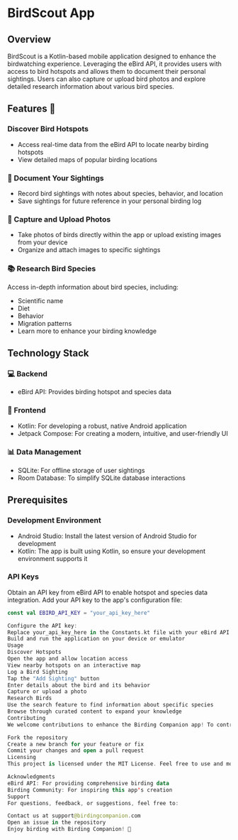 # BirdScout App

## Overview
BirdScout is a Kotlin-based mobile application designed to enhance the birdwatching experience. Leveraging the eBird API, it provides users with access to bird hotspots and allows them to document their personal sightings. Users can also capture or upload bird photos and explore detailed research information about various bird species.

## Features 🦜

### Discover Bird Hotspots
- Access real-time data from the eBird API to locate nearby birding hotspots
- View detailed maps of popular birding locations

### 📒 Document Your Sightings
- Record bird sightings with notes about species, behavior, and location
- Save sightings for future reference in your personal birding log

### 📸 Capture and Upload Photos
- Take photos of birds directly within the app or upload existing images from your device
- Organize and attach images to specific sightings

### 📚 Research Bird Species
Access in-depth information about bird species, including:
- Scientific name
- Diet
- Behavior
- Migration patterns
- Learn more to enhance your birding knowledge

## Technology Stack

### 💻 Backend
- eBird API: Provides birding hotspot and species data

### 📱 Frontend
- Kotlin: For developing a robust, native Android application
- Jetpack Compose: For creating a modern, intuitive, and user-friendly UI

### 📊 Data Management
- SQLite: For offline storage of user sightings
- Room Database: To simplify SQLite database interactions

## Prerequisites

### Development Environment
- Android Studio: Install the latest version of Android Studio for development
- Kotlin: The app is built using Kotlin, so ensure your development environment supports it

### API Keys
Obtain an API key from eBird API to enable hotspot and species data integration.
Add your API key to the app's configuration file:

```kotlin
const val EBIRD_API_KEY = "your_api_key_here"

Configure the API key:
Replace your_api_key_here in the Constants.kt file with your eBird API key
Build and run the application on your device or emulator
Usage
Discover Hotspots
Open the app and allow location access
View nearby hotspots on an interactive map
Log a Bird Sighting
Tap the "Add Sighting" button
Enter details about the bird and its behavior
Capture or upload a photo
Research Birds
Use the search feature to find information about specific species
Browse through curated content to expand your knowledge
Contributing
We welcome contributions to enhance the Birding Companion app! To contribute:

Fork the repository
Create a new branch for your feature or fix
Commit your changes and open a pull request
Licensing
This project is licensed under the MIT License. Feel free to use and modify the app for your personal or commercial projects.

Acknowledgments
eBird API: For providing comprehensive birding data
Birding Community: For inspiring this app's creation
Support
For questions, feedback, or suggestions, feel free to:

Contact us at support@birdingcompanion.com
Open an issue in the repository
Enjoy birding with Birding Companion! 🦅
